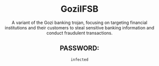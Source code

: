<div align="center">

# GoziIFSB

A variant of the Gozi banking trojan, focusing on targeting financial institutions and their customers to steal sensitive banking information and conduct fraudulent transactions.

## PASSWORD: 

```
infected
```

</div>
